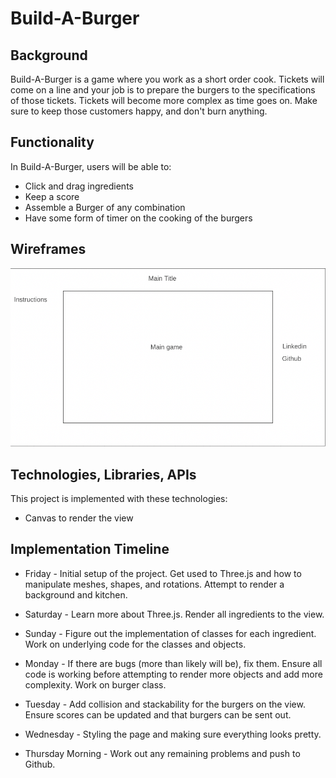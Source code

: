 # Build-A-Burger

## Background
Build-A-Burger is a game where you work as a short order cook. Tickets will come on a line and your job is to prepare the burgers to the specifications of those tickets. Tickets will become more complex as time goes on. Make sure to keep those customers happy, and don't burn anything.

## Functionality
In Build-A-Burger, users will be able to: 

* Click and drag ingredients
* Keep a score
* Assemble a Burger of any combination
* Have some form of timer on the cooking of the burgers

## Wireframes
<img src='src/imgs/wireframe.png'/>

## Technologies, Libraries, APIs
This project is implemented with these technologies:
* Canvas to render the view


## Implementation Timeline
* Friday - Initial setup of the project. Get used to Three.js and how to manipulate meshes, shapes, and rotations. Attempt to render a background and kitchen.

* Saturday - Learn more about Three.js. Render all ingredients to the view.

* Sunday - Figure out the implementation of classes for each ingredient. Work on underlying code for the classes and objects.

* Monday - If there are bugs (more than likely will be), fix them. Ensure all code is working before attempting to render more objects and add more complexity. Work on burger class.

* Tuesday - Add collision and stackability for the burgers on the view. Ensure scores can be updated and that burgers can be sent out.

* Wednesday - Styling the page and making sure everything looks pretty.

* Thursday Morning - Work out any remaining problems and push to Github.